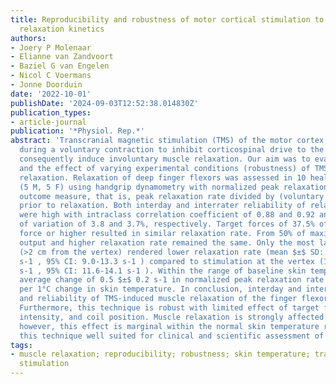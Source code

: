 ```yaml
---
title: Reproducibility and robustness of motor cortical stimulation to assess muscle
  relaxation kinetics
authors:
- Joery P Molenaar
- Elianne van Zandvoort
- Baziel G van Engelen
- Nicol C Voermans
- Jonne Doorduin
date: '2022-10-01'
publishDate: '2024-09-03T12:52:38.014830Z'
publication_types:
- article-journal
publication: '*Physiol. Rep.*'
abstract: 'Transcranial magnetic stimulation (TMS) of the motor cortex can be used
  during a voluntary contraction to inhibit corticospinal drive to the muscle and
  consequently induce involuntary muscle relaxation. Our aim was to evaluate the reproducibility
  and the effect of varying experimental conditions (robustness) of TMS-induced muscle
  relaxation. Relaxation of deep finger flexors was assessed in 10 healthy subjects
  (5 M, 5 F) using handgrip dynamometry with normalized peak relaxation rate as main
  outcome measure, that is, peak relaxation rate divided by (voluntary plus TMS-evoked)force
  prior to relaxation. Both interday and interrater reliability of relaxation rate
  were high with intraclass correlation coefficient of 0.88 and 0.92 and coefficient
  of variation of 3.8 and 3.7%, respectively. Target forces of 37.5% of maximal voluntary
  force or higher resulted in similar relaxation rate. From 50% of maximal stimulator
  output and higher relaxation rate remained the same. Only the most lateral position
  (>2 cm from the vertex) rendered lower relaxation rate (mean $±$ SD: 11.1 $±$ 3.0
  s-1 , 95% CI: 9.0-13.3 s-1 ) compared to stimulation at the vertex (12.8 $±$ 1.89
  s-1 , 95% CI: 11.6-14.1 s-1 ). Within the range of baseline skin temperatures, an
  average change of 0.5 $±$ 0.2 s-1 in normalized peak relaxation rate was measured
  per 1°C change in skin temperature. In conclusion, interday and interrater reproducibility
  and reliability of TMS-induced muscle relaxation of the finger flexors were high.
  Furthermore, this technique is robust with limited effect of target force, stimulation
  intensity, and coil position. Muscle relaxation is strongly affected by skin temperature;
  however, this effect is marginal within the normal skin temperature range. We deem
  this technique well suited for clinical and scientific assessment of muscle relaxation.'
tags:
- muscle relaxation; reproducibility; robustness; skin temperature; transcranial magnetic
  stimulation
---
```

